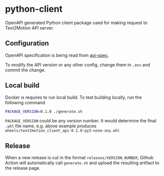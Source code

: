 # python-client

OpenAPI generated Python client package used for making request to Text2Motion API server.

## Configuration

OpenAPI specification is being read from [api-spec](https://github.com/text2motion/api-spec/).

To modify the API version or any other config, change them in `.env` and commit the change.

## Local build

Docker is requires to run local build. To test building locally, run the following command

```bash
PACKAGE_VERSION=0.1.0 ./generate.sh
```

`PACKAGE_VERSION` could be any version number. It would determine the final `.whl` file name, e.g. above example produces `wheels/text2motion_client_api-0.1.0-py3-none-any.whl`

## Release

When a new release is cut in the format `releases/VERSION_NUMBER`, Github Action will automatically call `generate.sh` and upload the resulting artifact to the release page.
